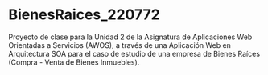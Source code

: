 # BienesRaices_220772
Proyecto de clase para la Unidad 2 de la Asignatura de Aplicaciones Web Orientadas a Servicios (AWOS), a través de una Aplicación Web en Arquitectura SOA para el caso de estudio de una empresa de Bienes Raíces (Compra - Venta de Bienes Inmuebles).
